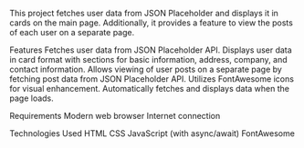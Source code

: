 This project fetches user data from JSON Placeholder and displays it in cards on the main page. Additionally, it provides a feature to view the posts of each user on a separate page.

Features
Fetches user data from JSON Placeholder API.
Displays user data in card format with sections for basic information, address, company, and contact information.
Allows viewing of user posts on a separate page by fetching post data from JSON Placeholder API.
Utilizes FontAwesome icons for visual enhancement.
Automatically fetches and displays data when the page loads.

Requirements
Modern web browser
Internet connection

Technologies Used
HTML
CSS
JavaScript (with async/await)
FontAwesome
